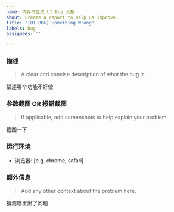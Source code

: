 ```yaml
---
name: 内存马生成 UI Bug 上报
about: Create a report to help us improve
title: "[UI BUG] Something Wrong"
labels: bug
assignees: ''

---
```


### 描述

> A clear and concise description of what the bug is.

描述哪个功能不好使

### 参数截图 OR 报错截图

> If applicable, add screenshots to help explain your problem.

截图一下

### 运行环境

- 浏览器: [e.g. chrome, safari]

### 额外信息

> Add any other context about the problem here.

猜测哪里出了问题
